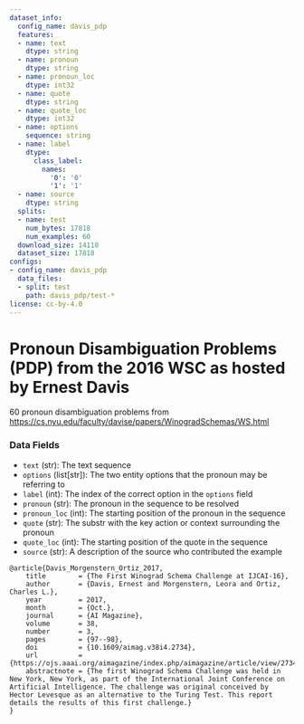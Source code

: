```yaml
---
dataset_info:
  config_name: davis_pdp
  features:
  - name: text
    dtype: string
  - name: pronoun
    dtype: string
  - name: pronoun_loc
    dtype: int32
  - name: quote
    dtype: string
  - name: quote_loc
    dtype: int32
  - name: options
    sequence: string
  - name: label
    dtype:
      class_label:
        names:
          '0': '0'
          '1': '1'
  - name: source
    dtype: string
  splits:
  - name: test
    num_bytes: 17818
    num_examples: 60
  download_size: 14118
  dataset_size: 17818
configs:
- config_name: davis_pdp
  data_files:
  - split: test
    path: davis_pdp/test-*
license: cc-by-4.0
---
```


# Pronoun Disambiguation Problems (PDP) from the 2016 WSC as hosted by Ernest Davis


60 pronoun disambiguation problems from https://cs.nyu.edu/faculty/davise/papers/WinogradSchemas/WS.html

### Data Fields

- `text` (str): The text sequence
- `options` (list[str]): The two entity options that the pronoun may be referring to
- `label` (int): The index of the correct option in the `options` field
- `pronoun` (str): The pronoun in the sequence to be resolved
- `pronoun_loc` (int): The starting position of the pronoun in the sequence
- `quote` (str): The substr with the key action or context surrounding the pronoun
- `quote_loc` (int): The starting position of the quote in the sequence
- `source` (str): A description of the source who contributed the example

```
@article{Davis_Morgenstern_Ortiz_2017,
	title        = {The First Winograd Schema Challenge at IJCAI-16},
	author       = {Davis, Ernest and Morgenstern, Leora and Ortiz, Charles L.},
	year         = 2017,
	month        = {Oct.},
	journal      = {AI Magazine},
	volume       = 38,
	number       = 3,
	pages        = {97--98},
	doi          = {10.1609/aimag.v38i4.2734},
	url          = {https://ojs.aaai.org/aimagazine/index.php/aimagazine/article/view/2734},
	abstractnote = {The first Winograd Schema Challenge was held in New York, New York, as part of the International Joint Conference on Artificial Intelligence. The challenge was original conceived by Hector Levesque as an alternative to the Turing Test. This report details the results of this first challenge.}
}
```